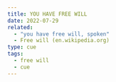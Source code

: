 ```yaml
---
title: YOU HAVE FREE WILL
date: 2022-07-29
related:
  - "you have free will, spoken"
  - Free will (en.wikipedia.org)
type: cue
tags:
  - free will
  - cue
---
```


